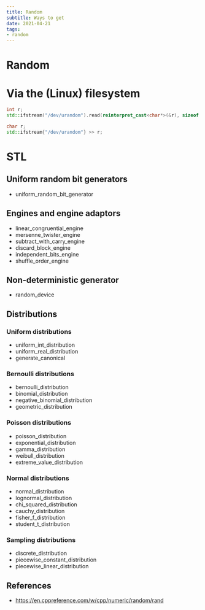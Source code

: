 ```yaml
---
title: Random
subtitle: Ways to get
date: 2021-04-21
tags:
- random
---
```


# Random

# Via the (Linux) filesystem
```cpp
int r;
std::ifstream("/dev/urandom").read(reinterpret_cast<char*>(&r), sizeof r);
```

```cpp
char r;
std::ifstream{"/dev/urandom"} >> r;
```

# STL
## Uniform random bit generators
- uniform_random_bit_generator

## Engines and engine adaptors
- linear_congruential_engine
- mersenne_twister_engine
- subtract_with_carry_engine
- discard_block_engine
- independent_bits_engine
- shuffle_order_engine

## Non-deterministic generator
- random_device

## Distributions
### Uniform distributions
- uniform_int_distribution
- uniform_real_distribution
- generate_canonical

### Bernoulli distributions
- bernoulli_distribution
- binomial_distribution
- negative_binomial_distribution
- geometric_distribution

### Poisson distributions
- poisson_distribution
- exponential_distribution
- gamma_distribution
- weibull_distribution
- extreme_value_distribution

### Normal distributions
- normal_distribution
- lognormal_distribution
- chi_squared_distribution
- cauchy_distribution
- fisher_f_distribution
- student_t_distribution

### Sampling distributions
- discrete_distribution
- piecewise_constant_distribution
- piecewise_linear_distribution

## References
- https://en.cppreference.com/w/cpp/numeric/random/rand

